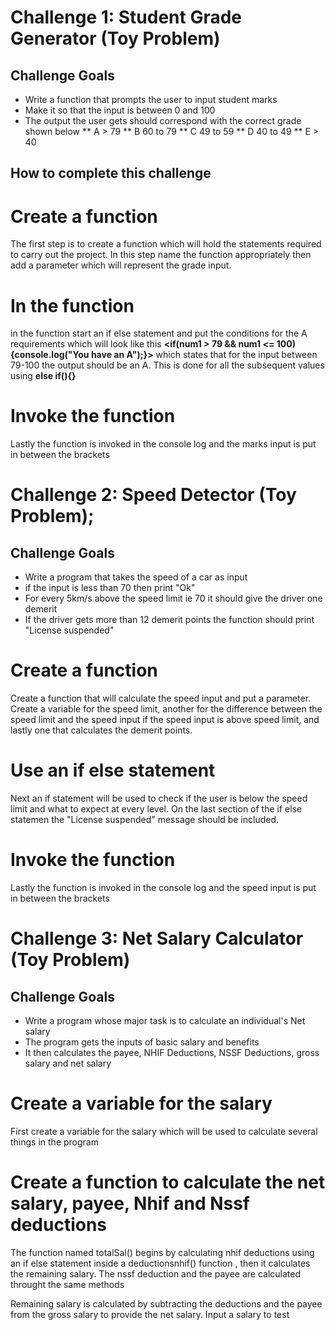 # Challenge 1: Student Grade Generator (Toy Problem)

## Challenge Goals

* Write a function that prompts the user to input student marks 
* Make it so that the input is between 0 and 100
* The output the user gets should correspond with the correct grade shown below
        ** A > 79 
        ** B 60 to 79
        ** C 49 to 59
        ** D 40 to 49
        ** E > 40 

## How to complete this challenge 

# Create a function 

The first step is to create a function which will hold the statements required to carry out the project. In this step name the function appropriately then add a parameter which will represent the grade input.

# In the function 

in the function start an if else statement and put the conditions for the A requirements which will look like this **<if(num1 > 79 && num1 <= 100){console.log("You have an A");}>** which states that for the input between 79-100 the output should be an A. This is done for all the subsequent values using **else if(){}**

# Invoke the function 

Lastly the function is invoked in the console log and the marks input is put in between the brackets


# Challenge 2: Speed Detector (Toy Problem);

## Challenge Goals 

* Write a program that takes the speed of a car as input
* if the input is less than 70 then print "Ok"
* For every 5km/s above the speed limit ie 70 it should give the driver one demerit 
* If the driver gets more than 12 demerit points the function should print "License suspended"

# Create a function 

Create a function that will calculate the speed input and put a parameter. Create a variable for the speed limit, another for the difference between the speed limit and the speed input if the speed input is above speed limit, and lastly one that calculates the demerit points.

# Use an if else statement 

Next an if statement will be used to check if the user is below the speed limit and what to expect at every level. On the last section of the if else statemen the "License suspended" message should be included.

# Invoke the function 

Lastly the function is invoked in the console log and the speed input is put in between the brackets

# Challenge 3: Net Salary Calculator (Toy Problem)

## Challenge Goals

* Write a program whose major task is to calculate an individual's Net salary
* The program gets the inputs of basic salary and benefits
* It then calculates the payee, NHIF Deductions, NSSF Deductions, gross salary and net salary 

# Create a variable for the salary 

First create a variable for the salary which will be used to calculate several things in the program 

# Create a function to calculate the net salary, payee, Nhif and Nssf deductions

The function named totalSal() begins by calculating nhif deductions using an if else statement inside a deductionsnhif() function , then it calculates the remaining salary. The nssf deduction and the payee are calculated throught the same methods 

Remaining salary is calculated by subtracting the deductions and the payee from the gross salary to provide the net salary. Input a salary to test
